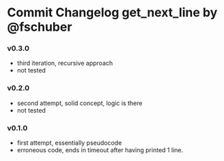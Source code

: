 # Commit Changelog get_next_line by @fschuber

### v0.3.0
- third iteration, recursive approach
- not tested

### v0.2.0
- second attempt, solid concept, logic is there
- not tested

### v0.1.0
- first attempt, essentially pseudocode
- erroneous code, ends in timeout after having printed 1 line.